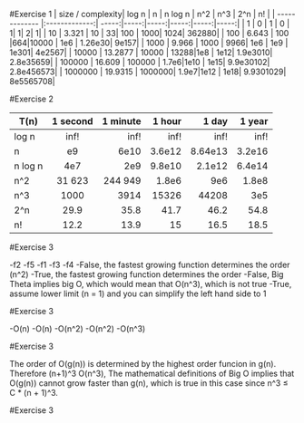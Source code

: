 
#Exercise 1 
| size / complexity| log n  | n | n log n | n^2 | n^3 | 2^n | n! |
| ------------- |:-------------:| -----:|-----:|-----:|-----:|-----:|-----:|
| 1     | 0         | 1      | 0     | 1| 1| 2| 1|
| 10    | 3.321     | 10     | 33| 100   | 1000| 1024| 362880|
| 100   | 6.643     | 100    |664|10000  | 1e6 | 1.26e30| 9e157|
| 1000  | 9.966     | 1000   | 9966| 1e6   | 1e9 | 1e301| 4e2567|
| 10000  | 13.2877  | 10000  | 13288|1e8   | 1e12| 1.9e3010| 2.8e35659|
| 100000 | 16.609   | 100000 | 1.7e6|1e10  | 1e15| 9.9e30102| 2.8e456573|
| 1000000 | 19.9315 | 1000000| 1.9e7|1e12  | 1e18| 9.9301029| 8e5565708|

#Exercise 2

| T(n)| 1 second  | 1 minute | 1 hour | 1 day | 1 year | 
| ------------- |:-------------:| -----:|-----:|-----:|-----:|
| log n     | inf!| inf!| inf!| inf!| inf!| 
| n | e9 | 6e10| 3.6e12 | 8.64e13| 3.2e16|
| n log n| 4e7 | 2e9| 9.8e10| 2.1e12| 6.4e14|
| n^2| 31 623| 244 949| 1.8e6| 9e6| 1.8e8|
| n^3| 1000| 3914| 15326| 44208| 3e5| 
| 2^n| 29.9| 35.8| 41.7| 46.2| 54.8| 
| n!| 12.2| 13.9| 15 | 16.5 | 18.5| 


#Exercise 3

-f2 
-f5
-f1
-f3
-f4
-False, the fastest growing function determines the order (n^2)
-True, the fastest growing function determines the order
-False, Big Theta implies big O, which would mean that O(n^3), which is not true
-True, assume lower limit (n = 1) and you can simplify the left hand side to 1

#Exercise 3

-O(n)
-O(n)
-O(n^2) 
-O(n^2)
-O(n^3)

#Exercise 3

The order of O(g(n)) is determined by the highest order funcion in g(n). Therefore (n+1)^3 O(n^3),
The mathematical definitions of Big O implies that O(g(n)) cannot grow faster than g(n), which is true in this case since n^3 ≤ C * (n + 1)^3.


#Exercise 3


